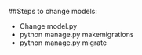 ##Steps to change models:
* Change model.py
* python manage.py makemigrations
* python manage.py migrate